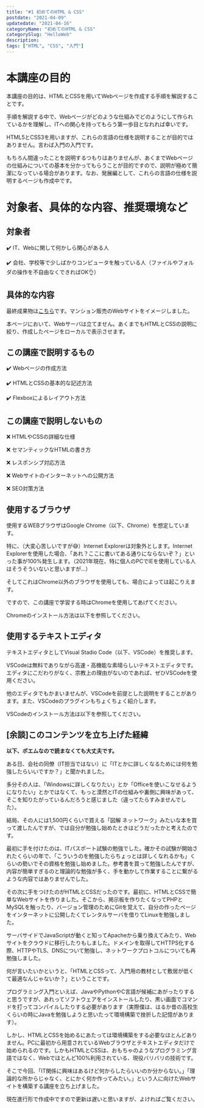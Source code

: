 ```yaml
---
title: "#1 初めてのHTML & CSS"
postdate: "2021-04-09"
updatedate: "2021-04-16"
categoryName: "初めてのHTML & CSS"
categorySlug: "HelloWeb"
description: 
tags: ["HTML", "CSS", "入門"]
---
```


# 本講座の目的

本講座の目的は、HTMLとCSSを用いてWebページを作成する手順を解説することです。

手順を解説する中で、Webページがどのような仕組みでどのようにして作られているかを理解し、ITへの関心を持ってもらう第一歩目となれれば幸いです。

HTML5とCSS3を用いますが、これらの言語の仕様を説明することが目的ではありません。言わば入門の入門です。

もちろん間違ったことを説明するつもりはありませんが、あくまでWebページの仕組みについての基本を分かってもらうことが目的ですので、説明が極めて簡潔になっている場合があります。なお、発展編として、これらの言語の仕様を説明するページも作成中です。

# 対象者、具体的な内容、推奨環境など

## 対象者

 ✔️ IT、Webに関して何かしら関心がある人

 ✔️ 会社、学校等で少しばかりコンピュータを触っている人（ファイルやフォルダの操作を不自由なくできればOK👌）

## 具体的な内容

最終成果物は[こちら](https://potsunen.info/html&css_samplepage/)です。マンション販売のWebサイトをイメージしました。

本ページにおいて、Webサーバは立てません。あくまでもHTMLとCSSの説明に絞り、作成したページをローカルで表示させます。

## この講座で説明するもの

 ✔️ Webページの作成方法

 ✔️ HTMLとCSSの基本的な記述方法

 ✔️ Flexboxによるレイアウト方法

## この講座で説明しないもの

 ❌️ HTMLやCSSの詳細な仕様

 ❌️ セマンティックなHTMLの書き方

 ❌️ レスポンシブ対応方法

 ❌️ Webサイトのインターネットへの公開方法

 ❌️ SEO対策方法

## 使用するブラウザ

使用するWEBブラウザはGoogle Chrome（以下、Chrome）を想定しています。

特に、（大変心苦しいですが😅）Internet Explorerは対象外とします。Internet Explorerを使用した場合、「あれ？ここに書いてある通りにならないぞ？」といった事が100%発生します。（2021年現在、特に個人のPCでIEを使用している人はそうそういないと思いますが…）

そしてこれはChrome以外のブラウザを使用しても、場合によっては起こりえます。

ですので、この講座で学習する時はChromeを使用してあげてください。

Chromeのインストール方法は以下を参照してください。

## 使用するテキストエディタ

テキストエディタとしてVisual Stadio Code（以下、VSCode）を推奨します。

VSCodeは無料でありながら高速・高機能な素晴らしいテキストエディタです。エディタにこだわりがなく、宗教上の理由がないのであれば、ぜひVSCodeを使用ください。

他のエディタでもかまいませんが、VSCodeを前提とした説明をすることがあります。また、VSCodeのプラグインもちょくちょく紹介します。

VSCodeのインストール方法は以下を参照してください。


## [余談]このコンテンツを立ち上げた経緯

**以下、ポエムなので読まなくても大丈夫です。**

ある日、会社の同僚（IT担当ではない）に「ITとかに詳しくなるためには何を勉強したらいいですか？」と聞かれました。

多分その人は、「Windowsに詳しくなりたい」とか「Officeを使いこなせるようになりたい」とかではなくて、もっと漠然とITの仕組みや裏側に興味があって、そこを知りたがっているんだろうと感じました（違ってたらすみませんでした）。

結局、その人には1,500円くらいで買える「図解 ネットワーク」みたいな本を買って渡したんですが、では自分が勉強し始めたときはどうだったかと考えたのです。

最初に手を付けたのは、ITパスポート試験の勉強でした。確かその試験が開始されたくらいの年で、「こういうのを勉強したらちょっとは詳しくなれるかも」くらいの勢いでその資格を勉強し始めました。参考書を買って勉強したんですが、内容が簡単すぎるのと理論的な勉強が多く、手を動かして作業することに繋がるような内容ではありませんでした。

その次に手をつけたのがHTMLとCSSだったのです。最初に、HTMLとCSSで簡単なWebサイトを作りました。そこから、掲示板を作りたくなってPHPとMySQLを触ったり、バージョン管理のためにGitを覚えて、自分の作ったページをインターネットに公開したくてレンタルサーバを借りてLinuxを勉強しました。

サーバサイドでJavaScriptが動くと知ってApacheから乗り換えてみたり、Webサイトをクラウドに移行したりもしました。ドメインを取得してHTTPS化する際、HTTPやTLS、DNSについて勉強し、ネットワークプロトコルについても再勉強しました。

何が言いたいかというと、「HTMLとCSSって、入門用の教材として敷居が低くて最適なんじゃないか？」ということです。

プログラミング入門といえば、JavaやPythonやC言語が候補にあがったりすると思うですが、あれってソフトウェアをインストールしたり、黒い画面でコマンドを打ってコンパイルしたりする必要があります（実際僕は、はるか昔の高校生くらいの時にJavaを勉強しようと思いたって環境構築で挫折した記憶があります）。

しかし、HTMLとCSSを始めるにあたっては環境構築をする必要なほとんどありません。PCに最初から用意されているWebブラウザとテキストエディタだけで始められるのです。しかもHTMLとCSSは、おもちゃのようなプログラミング言語ではなく、Webでほとんど100%利用されている、現役バリバリの技術です。

そこで今回、「IT関係に興味はあるけど何からしたらいいのか分からない。」「理論的な所からじゃなく、とにかく何か作ってみたい。」という人に向けたWebサイトを構築する講座を立ち上げました。

現在進行形で作成中ですので更新は遅いと思いますが、よければご覧ください。
